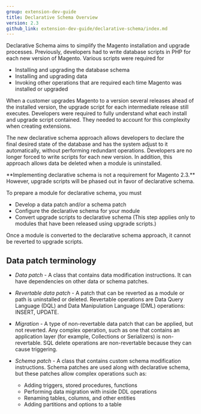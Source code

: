 ```yaml
---
group: extension-dev-guide
title: Declarative Schema Overview
version: 2.3
github_link: extension-dev-guide/declarative-schema/index.md
---
```


Declarative Schema aims to simplify the Magento installation and upgrade processes. Previously, developers had to write database scripts in PHP for each new version of Magento. Various scripts were required for

* Installing and upgrading the database schema
* Installing and upgrading data
* Invoking other operations that are required each time Magento was installed or upgraded

When a customer upgrades Magento to a version several releases ahead of the installed version, the upgrade script for each intermediate release still executes. Developers were required to fully understand what each install and upgrade script contained. They needed to account for this complexity when creating extensions.

The new declarative schema approach allows developers to declare the final desired state of the database and has the system adjust to it automatically, without performing redundant operations. Developers are no longer forced to write scripts for each new version. In addition, this approach allows data be deleted when a module is uninstalled.


<div class="bs-callout bs-callout-info" id="info" markdown="1">
**Implementing declarative schema is not a requirement for Magento 2.3.** However, upgrade scripts will be phased out in favor of declarative schema.
</div>

To prepare a module for declarative schema, you must

* Develop a data patch and/or a schema patch
* Configure the declarative schema for your module
* Convert upgrade scripts to declarative schema (This step applies only to modules that have been released using upgrade scripts.)

Once a module is converted to the declarative schema approach, it cannot be reverted to upgrade scripts.

## Data patch terminology

* *Data patch* - A class that contains data modification instructions. It can have dependencies on other data or schema patches.

* *Revertable data patch* - A patch that can be reverted as a module or path is uninstalled or deleted. Revertable operations are Data Query Language (DQL) and Data Manipulation Language (DML) operations: INSERT, UPDATE.

* *Migration* - A type of non-revertable data patch that can be applied, but not reverted. Any complex operation, such as one that contains an application layer (for example, Collections or Serializers) is non-revertable. SQL delete operations are non-revertable because they can cause triggering.

* *Schema patch* - A class that contains custom schema modification instructions. Schema patches are used along with declarative schema, but these patches allow complex operations such as:

  * Adding triggers, stored procedures, functions
  * Performing data migration with inside DDL operations
  * Renaming tables, columns, and other entities
  * Adding partitions and options to a table
